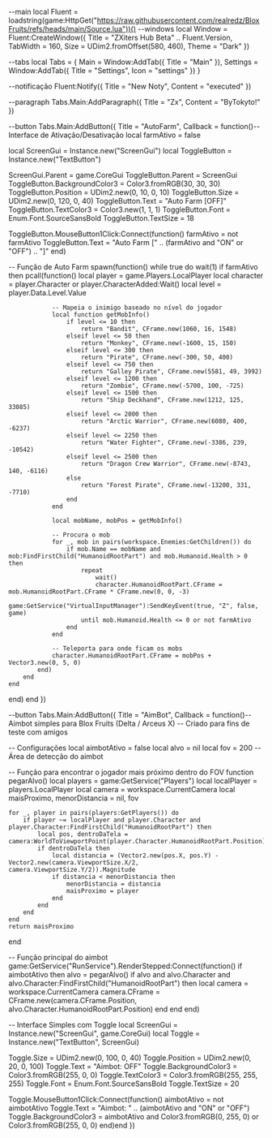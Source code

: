 --main
local Fluent = loadstring(game:HttpGet("https://raw.githubusercontent.com/realredz/BloxFruits/refs/heads/main/Source.lua"))()
--windows
local Window = Fluent:CreateWindow({
    Title = "ZXiters Hub Beta" .. Fluent.Version,
    TabWidth = 160, Size = UDim2.fromOffset(580, 460), Theme = "Dark"
})

--tabs
local Tabs = {
    Main = Window:AddTab({ Title = "Main" }),
    Settings = Window:AddTab({ Title = "Settings", Icon = "settings" })
}

--notificação
Fluent:Notify({ Title = "New Noty", Content = "executed" })

--paragraph
Tabs.Main:AddParagraph({ Title = "Zx", Content = "ByTokyto!" })

--button
Tabs.Main:AddButton({ Title = "AutoFarm", Callback = function()-- Interface de Ativação/Desativação
local farmAtivo = false

local ScreenGui = Instance.new("ScreenGui")
local ToggleButton = Instance.new("TextButton")

ScreenGui.Parent = game.CoreGui
ToggleButton.Parent = ScreenGui
ToggleButton.BackgroundColor3 = Color3.fromRGB(30, 30, 30)
ToggleButton.Position = UDim2.new(0, 10, 0, 10)
ToggleButton.Size = UDim2.new(0, 120, 0, 40)
ToggleButton.Text = "Auto Farm [OFF]"
ToggleButton.TextColor3 = Color3.new(1, 1, 1)
ToggleButton.Font = Enum.Font.SourceSansBold
ToggleButton.TextSize = 18

ToggleButton.MouseButton1Click:Connect(function()
    farmAtivo = not farmAtivo
    ToggleButton.Text = "Auto Farm [" .. (farmAtivo and "ON" or "OFF") .. "]"
end)

-- Função de Auto Farm
spawn(function()
    while true do
        wait(1)
        if farmAtivo then
            pcall(function()
                local player = game.Players.LocalPlayer
                local character = player.Character or player.CharacterAdded:Wait()
                local level = player.Data.Level.Value
                
                -- Mapeia o inimigo baseado no nível do jogador
                local function getMobInfo()
                    if level <= 10 then
                        return "Bandit", CFrame.new(1060, 16, 1548)
                    elseif level <= 50 then
                        return "Monkey", CFrame.new(-1600, 15, 150)
                    elseif level <= 300 then
                        return "Pirate", CFrame.new(-300, 50, 400)
                    elseif level <= 750 then
                        return "Galley Pirate", CFrame.new(5581, 49, 3992)
                    elseif level <= 1200 then
                        return "Zombie", CFrame.new(-5700, 100, -725)
                    elseif level <= 1500 then
                        return "Ship Deckhand", CFrame.new(1212, 125, 33085)
                    elseif level <= 2000 then
                        return "Arctic Warrior", CFrame.new(6080, 400, -6237)
                    elseif level <= 2250 then
                        return "Water Fighter", CFrame.new(-3386, 239, -10542)
                    elseif level <= 2500 then
                        return "Dragon Crew Warrior", CFrame.new(-8743, 140, -6116)
                    else
                        return "Forest Pirate", CFrame.new(-13200, 331, -7710)
                    end
                end

                local mobName, mobPos = getMobInfo()

                -- Procura o mob
                for _, mob in pairs(workspace.Enemies:GetChildren()) do
                    if mob.Name == mobName and mob:FindFirstChild("HumanoidRootPart") and mob.Humanoid.Health > 0 then
                        repeat
                            wait()
                            character.HumanoidRootPart.CFrame = mob.HumanoidRootPart.CFrame * CFrame.new(0, 0, -3)
                            game:GetService("VirtualInputManager"):SendKeyEvent(true, "Z", false, game)
                        until mob.Humanoid.Health <= 0 or not farmAtivo
                    end
                end

                -- Teleporta para onde ficam os mobs
                character.HumanoidRootPart.CFrame = mobPos + Vector3.new(0, 5, 0)
            end)
        end
    end
end) end })


--button
Tabs.Main:AddButton({ Title = "AimBot", Callback = function()-- Aimbot simples para Blox Fruits (Delta / Arceus X)
-- Criado para fins de teste com amigos

-- Configurações
local aimbotAtivo = false
local alvo = nil
local fov = 200 -- Área de detecção do aimbot

-- Função para encontrar o jogador mais próximo dentro do FOV
function pegarAlvo()
    local players = game:GetService("Players")
    local localPlayer = players.LocalPlayer
    local camera = workspace.CurrentCamera
    local maisProximo, menorDistancia = nil, fov

    for _, player in pairs(players:GetPlayers()) do
        if player ~= localPlayer and player.Character and player.Character:FindFirstChild("HumanoidRootPart") then
            local pos, dentroDaTela = camera:WorldToViewportPoint(player.Character.HumanoidRootPart.Position)
            if dentroDaTela then
                local distancia = (Vector2.new(pos.X, pos.Y) - Vector2.new(camera.ViewportSize.X/2, camera.ViewportSize.Y/2)).Magnitude
                if distancia < menorDistancia then
                    menorDistancia = distancia
                    maisProximo = player
                end
            end
        end
    end
    return maisProximo
end

-- Função principal do aimbot
game:GetService("RunService").RenderStepped:Connect(function()
    if aimbotAtivo then
        alvo = pegarAlvo()
        if alvo and alvo.Character and alvo.Character:FindFirstChild("HumanoidRootPart") then
            local camera = workspace.CurrentCamera
            camera.CFrame = CFrame.new(camera.CFrame.Position, alvo.Character.HumanoidRootPart.Position)
        end
    end
end)

-- Interface Simples com Toggle
local ScreenGui = Instance.new("ScreenGui", game.CoreGui)
local Toggle = Instance.new("TextButton", ScreenGui)

Toggle.Size = UDim2.new(0, 100, 0, 40)
Toggle.Position = UDim2.new(0, 20, 0, 100)
Toggle.Text = "Aimbot: OFF"
Toggle.BackgroundColor3 = Color3.fromRGB(255, 0, 0)
Toggle.TextColor3 = Color3.fromRGB(255, 255, 255)
Toggle.Font = Enum.Font.SourceSansBold
Toggle.TextSize = 20

Toggle.MouseButton1Click:Connect(function()
    aimbotAtivo = not aimbotAtivo
    Toggle.Text = "Aimbot: " .. (aimbotAtivo and "ON" or "OFF")
    Toggle.BackgroundColor3 = aimbotAtivo and Color3.fromRGB(0, 255, 0) or Color3.fromRGB(255, 0, 0)
end)end })
